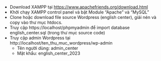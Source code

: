  - Download XAMPP tại https://www.apachefriends.org/download.html	
 - Khởi chạy XAMPP control panel và bật Module “Apache” và “MySQL”
 - Clone hoặc download file source Wordpress (english center), giải nén và copy vào thư mục htdocs.
 - Truy cập https://localhost/phpmyadmin để import database english_center.sql (trong thư mục source code)
 - Truy cập admin Wordpress tại http://localhost/ten_thu_muc_wordpress/wp-admin
	- Tên người dùng: admin_center
	- Mật khẩu: english_center_2023
